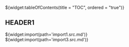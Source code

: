 <!--@nrg.languages=en,ru-->

${widget:tableOfContents(title = "TOC", ordered = "true")}

## HEADER1

${widget:import(path='import1.src.md')}
${widget:import(path='import3.src.md')}

